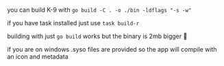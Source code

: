 you can build K-9 with `go build -C . -o ./bin -ldflags "-s -w"`

if you have task installed just use `task build-r`

building with just `go build` works but the binary is 2mb bigger 🤷

if you are on windows .syso files are provided so the app will compile with an icon and metadata
